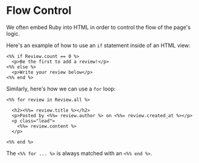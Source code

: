 # Flow Control

We often embed Ruby into HTML in order to control the flow of the page's logic.

Here's an example of how to use an `if` statement inside of an HTML view:

``` erb
<%% if Review.count == 0 %>
  <p>Be the first to add a review!</p>
<%% else %>
  <p>Write your review below</p>
<%% end %>
```

Similarly, here's how we can use a  `for` loop:

```erb
<%% for review in Review.all %>

  <h2><%%= review.title %></h2>
  <p>Posted by <%%= review.author %> on <%%= review.created_at %></p>
  <p class="lead">
    <%%= review.content %>
  </p>
  
<%% end %>
```

The `<%% for ... %>` is always matched with an `<%% end %>`.
